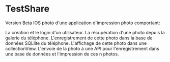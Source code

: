 # TestShare


Version Beta IOS photo d'une application d'impression photo comportant:

La création et le login d'un utilisateur. 
La récupération d'une photo depuis la galerie du téléphone. 
L'enregistrement de cette photo dans la base de données SQLlite du téléphone. 
L'affichage de cette photo dans une collectionView. 
L'envoie de la photo à une API pour l'enregistrement dans une base de données et l'impression de ces n photos.
